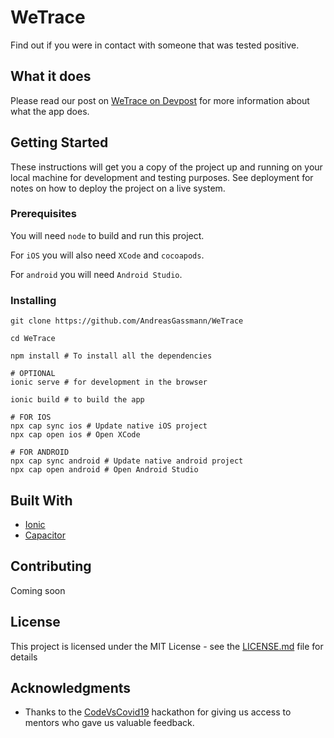 # WeTrace

Find out if you were in contact with someone that was tested positive.

## What it does

Please read our post on [WeTrace on Devpost](https://devpost.com/software/wetrace-g9ocyi) for more information about what the app does.

## Getting Started

These instructions will get you a copy of the project up and running on your local machine for development and testing purposes. See deployment for notes on how to deploy the project on a live system.

### Prerequisites

You will need `node` to build and run this project.

For `iOS` you will also need `XCode` and `cocoapods`.

For `android` you will need `Android Studio`.

### Installing

```
git clone https://github.com/AndreasGassmann/WeTrace

cd WeTrace

npm install # To install all the dependencies

# OPTIONAL
ionic serve # for development in the browser

ionic build # to build the app

# FOR IOS
npx cap sync ios # Update native iOS project
npx cap open ios # Open XCode

# FOR ANDROID
npx cap sync android # Update native android project
npx cap open android # Open Android Studio

```

## Built With

* [Ionic](https://ionicframework.com/)
* [Capacitor](https://capacitor.ionicframework.com/)

## Contributing

Coming soon

## License

This project is licensed under the MIT License - see the [LICENSE.md](LICENSE.md) file for details

## Acknowledgments

* Thanks to the [CodeVsCovid19](https://www.codevscovid19.org/) hackathon for giving us access to mentors who gave us valuable feedback.
